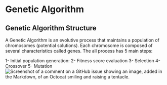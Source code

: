 # Genetic Algorithm
## Genetic Algorithm Structure
A Genetic Algorithm is an evolutive process that maintains a population of chromosomes (potential solutions). Each chromosome is composed of several characteristics called genes. The all process has 5 main steps:

1- Initial population generation:
2- Fitness score evaluation
3- Selection
4- Crossover
5- Mutation
![Screenshot of a comment on a GitHub issue showing an image, added in the Markdown, of an Octocat smiling and raising a tentacle.](https://cylab.be/storage/blog/172/files/Mjmxx5pGCh4mMjKC/2021-09-08_11-02.png)
